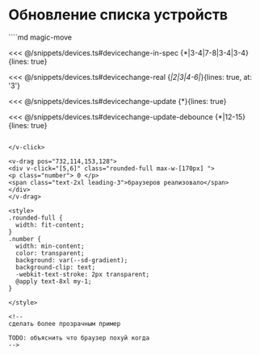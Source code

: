 # Обновление списка устройств

<v-click>
````md magic-move

<<< @/snippets/devices.ts#devicechange-in-spec {*|3-4|7-8|3-4|3-4}{lines: true}

<<< @/snippets/devices.ts#devicechange-real {*|2|3|4-6|*}{lines: true, at: '3'}

<<< @/snippets/devices.ts#devicechange-update {*}{lines: true}

<<< @/snippets/devices.ts#devicechange-update-debounce {*|12-15}{lines: true}

````

</v-click>

<v-drag pos="732,114,153,128">
<div v-click="[5,6]" class="rounded-full max-w-[170px] ">
<p class="number"> 0 </p>
<span class="text-2xl leading-3">браузеров реализовало</span>
</div>
</v-drag>

<style>
.rounded-full {
  width: fit-content;
}
.number {
  width: min-content;
  color: transparent;
  background: var(--sd-gradient);
  background-clip: text;
  -webkit-text-stroke: 2px transparent;
  @apply text-8xl my-1;
}

</style>

<!--
сделать более прозрачным пример 

TODO: объяснить что браузер похуй когда
-->
